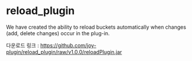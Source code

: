 # reload_plugin
We have created the ability to reload buckets automatically when changes (add, delete changes) occur in the plug-in.

다운로드 링크 : https://github.com/joy-plugin/reload_plugin/raw/v1.0.0/reloadPlugin.jar
